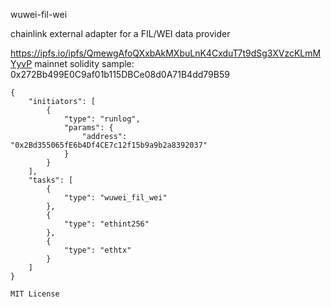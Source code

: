 wuwei-fil-wei

chainlink external adapter for a FIL/WEI data provider

https://ipfs.io/ipfs/QmewgAfoQXxbAkMXbuLnK4CxduT7t9dSg3XVzcKLmMYyvP mainnet solidity sample: 0x272Bb499E0C9af01b115DBCe08d0A71B4dd79B59

``` 
{
	"initiators": [
		{
			"type": "runlog",
			"params": {
				"address": "0x2Bd355065fE6b4Df4CE7c12f15b9a9b2a8392037"
			}
		}
	],
	"tasks": [
		{
			"type": "wuwei_fil_wei"
		},
		{
			"type": "ethint256"
		},
		{
			"type": "ethtx"
		}
	]
}
```

```
MIT License
```

